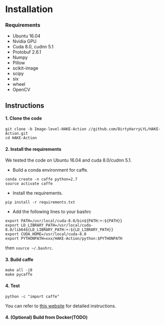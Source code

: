 # Installation

### Requirements

- Ubuntu 16.04
- Nvidia GPU
- Cuda 8.0, cudnn 5.1
- Protobuf 2.6.1
- Numpy
- Pillow
- scikit-image
- scipy
- six
- wheel
- OpenCV

## Instructions
#### 1. Clone the code

```
git clone -b Image-level-HAKE-Action //github.com/DirtyHarryLYL/HAKE-Action.git
cd HAKE-Action
```

#### 2. Install the requirements
We tested the code on Ubuntu 16.04 and cuda 8.0/cudnn 5.1.

- Build a conda environment for caffe.

```
conda create -n caffe python=2.7
source activate caffe
```

- Install the requirements.

```
pip install -r requirements.txt
```

- Add the following lines to your bashrc

```
export PATH=/usr/local/cuda-8.0/bin${PATH:+:${PATH}}
export LD_LIBRARY_PATH=/usr/local/cuda-8.0/lib64${LD_LIBRARY_PATH:+:${LD_LIBRARY_PATH}}
export CUDA_HOME=/usr/local/cuda-8.0
export PYTHONPATH=xxx/HAKE-Action/python:$PYTHONPATH
```
then ```source ~/.bashrc```.

#### 3. Build caffe

```
make all -j8
make pycaffe
```

#### 4. Test

```
python -c "import caffe"
```


You can refer to [this website](https://caffe.berkeleyvision.org/install_apt.html) for detailed instructions.


#### 4. (Optional) Build from Docker(TODO)


